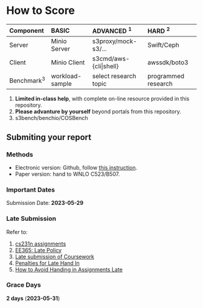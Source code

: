 # How to Score

| Component             | BASIC           | ADVANCED <sup>1</sup>  | HARD <sup>2</sup>   |
| :-------------------- | :-------------- | :--------------------- | :------------------ |
| Server                | Minio Server    | s3proxy/mock-s3/...    | Swift/Ceph          |
| Client                | Minio Client    | s3cmd/aws-{cli\|shell} | awssdk/boto3        |
| Benchmark<sup>3</sup> | workload-sample | select research topic  | programmed research |

1. **Limited in-class help**, with complete on-line resource provided in this repository.
2. **Please advanture by yourself** beyond portals from this repository.
3. s3bench/benchio/COSBench

## Submiting your report

### Methods

* Electronic version: Github, follow [this instruction](https://github.com/cs-course/bigdata-storage-experiment-assignment-2022).
* Paper version: hand to WNLO C523/B507.

### Important Dates

Submission Date: **2023-05-29**

### Late Submission

Refer to:

1. [cs231n assignments](http://vision.stanford.edu/teaching/cs231n/assignments.html)
2. [EE365: Late Policy](https://stanford.edu/class/ee365/late.html)
3. [Late submission of Coursework](https://www2.le.ac.uk/offices/sas2/assessments/late-submission)
4. [Penalties for Late Hand In](http://www.dcs.shef.ac.uk/intranet/teaching/public/assessment/latehandin.html)
5. [How to Avoid Handing in Assignments Late](https://www.wikihow.com/Avoid-Handing-in-Assignments-Late)

### Grace Days

**2 days** (**2023-05-31**)
